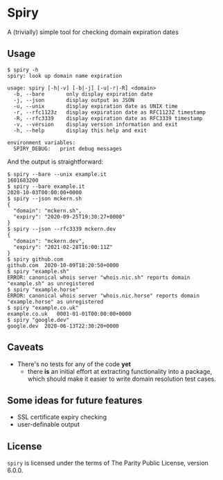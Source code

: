# Spiry

A (trivially) simple tool for checking domain expiration dates

## Usage

```text
$ spiry -h
spiry: look up domain name expiration

usage: spiry [-h|-v] [-b|-j] [-u|-r|-R] <domain>
  -b, --bare       only display expiration date
  -j, --json       display output as JSON
  -u, --unix       display expiration date as UNIX time
  -r, --rfc1123z   display expiration date as RFC1123Z timestamp
  -R, --rfc3339    display expiration date as RFC3339 timestamp
  -v, --version    display version information and exit
  -h, --help       display this help and exit

environment variables:
  SPIRY_DEBUG:   print debug messages
```

And the output is straightforward:

```text
$ spiry --bare --unix example.it
1601683200
$ spiry --bare example.it
2020-10-03T00:00:00+0000
$ spiry --json mckern.sh
{
  "domain": "mckern.sh",
  "expiry": "2020-09-25T19:30:27+0000"
}
$ spiry --json --rfc3339 mckern.dev
{
  "domain": "mckern.dev",
  "expiry": "2021-02-28T16:00:11Z"
}
$ spiry github.com
github.com	2020-10-09T18:20:50+0000
$ spiry "example.sh"
ERROR: canonical whois server "whois.nic.sh" reports domain "example.sh" as unregistered
$ spiry "example.horse"
ERROR: canonical whois server "whois.nic.horse" reports domain "example.horse" as unregistered
$ spiry "example.co.uk"
example.co.uk	0001-01-01T00:00:00+0000
$ spiry "google.dev"
google.dev	2020-06-13T22:30:20+0000
```

## Caveats

- There's no tests for any of the code **yet**
  - there **is** an initial effort at extracting functionality into a package,
    which should make it easier to write domain resolution test cases.

## Some ideas for future features

- SSL certificate expiry checking
- user-definable output

## License

`spiry` is licensed under the terms of The Parity Public License, version 6.0.0.
